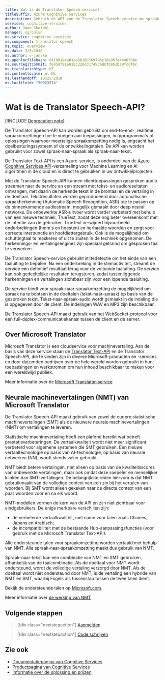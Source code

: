 ```yaml
---
title: Wat is de Translator Speech-service?
titleSuffix: Azure Cognitive Services
description: Gebruik de API van de Translator Speech-service om spraak-naar-spraak- en spraak-naar-tekstvertaling toe te voegen aan uw toepassingen.
services: cognitive-services
author: Jann-Skotdal
manager: cgronlun
ms.service: cognitive-services
ms.component: translator-speech
ms.topic: overview
ms.date: 3/5/2018
ms.author: v-jansko
ms.openlocfilehash: 641081e4a01aa5810d569795c10e967e4b46568e
ms.sourcegitcommit: f6050791e910c22bd3c749c6d0f09b1ba8fccf0c
ms.translationtype: HT
ms.contentlocale: nl-NL
ms.lasthandoff: 10/25/2018
ms.locfileid: "50023574"
---
```

# <a name="what-is-translator-speech-api"></a>Wat is de Translator Speech-API?

[!INCLUDE [Deprecation note](../../../includes/cognitive-services-translator-speech-deprecation-note.md)]

De Translator Speech-API kan worden gebruikt om end-to-end-, realtime, spraakomzettingen toe te voegen aan toepassingen, hulpprogramma's of oplossingen waarvoor meertalige spraakomzetting nodig is, ongeacht het doelbesturingssysteem of de ontwikkelingstalen. De API kan worden gebruikt voor zowel spraak-naar-spraak als spraak-naar-tekst.

De Translator Text-API is een Azure-service, is onderdeel van de [Azure Cognitive Services API](https://docs.microsoft.com/azure/#pivot=products&panel=cognitive)-verzameling voor Machine Learning en AI-algoritmen in de cloud en is direct te gebruiken in uw ontwikkelprojecten.

Met de Translator Speech-API kunnen clienttoepassingen gesproken audio streamen naar de service en een stream met tekst- en audioresultaten ontvangen, met daarin de herkende tekst in de brontaal en de vertaling in de doeltaal. Tekstresultaten worden geproduceerd door automatische spraakherkenning (Automatic Speech Recognition, ASR) toe te passen op de binnenkomende audiostream, mogelijk gemaakt door deep neural networks. De onbewerkte ASR-uitvoer wordt verder verbeterd met behulp van een nieuwe techniek, TrueText, zodat deze nog beter overeenkomt met de intentie van de gebruiker. TrueText verwijdert bijvoorbeeld onderbrekingen (hmm's en hoesten) en herhaalde woorden en zorgt voor correcte interpunctie en hoofdlettergebruik. Ook is de mogelijkheid om schuttingtaal te maskeren of uit te sluiten in de techniek opgenomen. De herkennings- en vertalingsengines zijn speciaal getraind om gesproken taal te verwerken. 

De Translator Speech-service gebruikt stiltedetectie om het einde van een taaluiting te bepalen. Na een onderbreking in de stemactiviteit, streamt de service een definitief resultaat terug voor de voltooide taaluiting. De service kan ook gedeeltelijke resultaten terugsturen, zodat tussenliggende herkenningen en vertalingen zichtbaar zijn voor een lopende taaluiting. 

De service biedt voor spraak-naar-spraakomzetting de mogelijkheid om spraak na te bootsen in de doeltalen (tekst-naar-spraak) op basis van de gesproken tekst. Tekst-naar-spraak-audio wordt gemaakt in de indeling die is opgegeven door de client. De indelingen WAV en MP3 zijn beschikbaar.

De Translator Speech-API maakt gebruik van het WebSocket-protocol voor een full-duplex-communicatiekanaal tussen de client en de server. 

## <a name="about-microsoft-translator"></a>Over Microsoft Translator
Microsoft Translator is een cloudservice voor machinevertaling. Aan de basis van deze service staan de [Translator Text-API](https://www.microsoft.com/en-us/translator/translatorapi.aspx) en de Translator Speech-API, die te vinden zijn in diverse Microsoft-producten en -services en door duizenden bedrijven over de hele wereld worden gebruikt in hun toepassingen en werkstromen om hun inhoud beschikbaar te maken voor een wereldwijd publiek.

Meer informatie over de [Microsoft Translator-service](https://www.microsoft.com/en-us/translator/home.aspx)

## <a name="microsoft-translator-neural-machine-translation-nmt"></a>Neurale machinevertalingen (NMT) van Microsoft Translator
De Translator Speech-API maakt gebruik van zowel de oudere statistische machinevertalingen (SMT) als de nieuwere neurale machinevertalingen (NMT) om vertalingen te leveren.

Statistische machinevertaling heeft een plafond bereikt wat betreft prestatieverbeteringen. De vertaalkwaliteit wordt niet meer significant verbeterd voor algemene systemen die SMT gebruiken. Een nieuwe vertaaltechnologie op basis van AI-technologie, op basis van neurale netwerken (NN), wordt steeds vaker gebruikt.

NMT biedt betere vertalingen, niet alleen op basis van de kwaliteitsscores van onbewerkte vertalingen, maar ook omdat deze soepeler en menselijker klinken dan SMT-vertalingen. De belangrijkste reden hiervoor is dat NMT gebruikmaakt van de volledige context van een zin bij het vertalen van woorden. Bij SMT wordt alleen gekeken naar de directe context van een paar woorden voor en na elk woord.

NMT-modellen vormen de kern van de API en zijn niet zichtbaar voor eindgebruikers. De enige merkbare verschillen zijn:
* de verbeterde vertaalkwaliteit, met name voor talen zoals Chinees, Japans en Arabisch;
* de incompatibiliteit met de bestaande Hub-aanpassingsfuncties (voor gebruik met de Microsoft Translator Text-API).

Alle ondersteunde talen voor spraakomzetting worden vertaald met behulp van NMT. Alle spraak-naar-spraakomzetting maakt dus gebruik van NMT. 

Spraak-naar-tekst kan een combinatie van NMT en SMT gebruiken, afhankelijk van de taalcombinatie. Als de doeltaal voor NMT wordt ondersteund, wordt de volledige vertaling verzorgd door NMT. Als de doeltaal wordt niet ondersteund door NMT, is de vertaling een hybride van NMT en SMT, waarbij Engels als tussenstap tussen de twee talen dient. 

Bekijk de ondersteunde talen op [Microsoft.com](https://www.microsoft.com/en-us/translator/languages.aspx). 

Meer informatie over [de werking van NMT](https://www.microsoft.com/en-us/translator/mt.aspx#nnt)

## <a name="next-steps"></a>Volgende stappen

> [!div class="nextstepaction"]
> [Aanmelden](translator-speech-how-to-signup.md)

> [!div class="nextstepaction"]
> [Code schrijven](quickstarts/csharp.md)

## <a name="see-also"></a>Zie ook
- [Documentatiepagina van Cognitive Services](https://docs.microsoft.com/azure/#pivot=products&panel=cognitive)
- [Productpagina van Cognitive Services](https://azure.microsoft.com/services/cognitive-services/)
- [Informatie over de oplossing en prijzen](https://www.microsoft.com/en-us/translator/home.aspx) 
